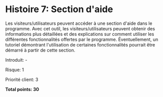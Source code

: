 # Histoire 7: Section d'aide

Les visiteurs/utilisateurs peuvent accéder à une section d'aide dans le programme. Avec cet outil, les visiteurs/utilisateurs peuvent obtenir des informations plus détaillées et des explications sur comment utiliser les différentes fonctionnalités offertes par le programme. Éventuellement, un tutoriel démontrant l'utilisation de certaines fonctionnalités pourrait être démarré à partir de cette section.

Introduit: -

Risque: 1

Priorité client: 3

**Total points: 30**
